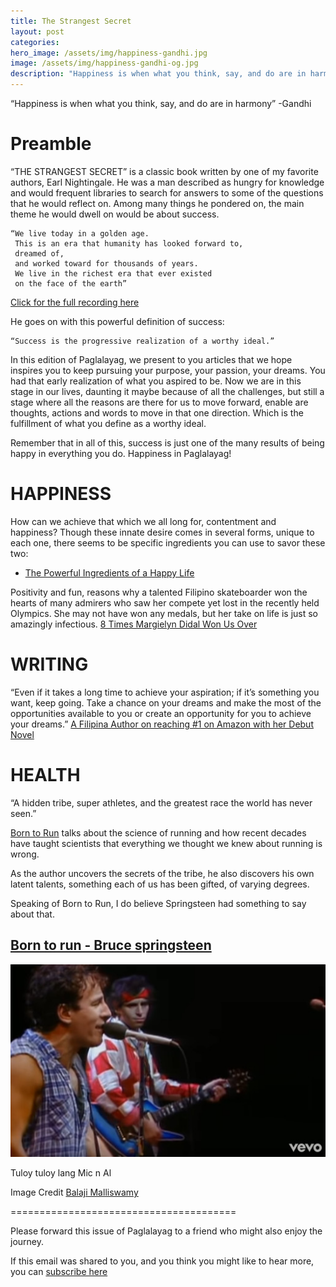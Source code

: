 ```yaml
---
title: The Strangest Secret
layout: post
categories:
hero_image: /assets/img/happiness-gandhi.jpg
image: /assets/img/happiness-gandhi-og.jpg
description: "Happiness is when what you think, say, and do are in harmony"
---
```


“Happiness is when what you think, say, and do are in harmony” -Gandhi


# Preamble
“THE STRANGEST SECRET” is a classic book written by one of my favorite authors, Earl Nightingale. He was a man described as hungry for knowledge and would frequent libraries to search for answers to some of the questions that he would reflect on. 
Among many things he pondered on, the main theme he would dwell on would be about success. 
   
    “We live today in a golden age.
     This is an era that humanity has looked forward to, 
     dreamed of, 
     and worked toward for thousands of years. 
     We live in the richest era that ever existed
     on the face of the earth”

[Click for the full recording here](https://www.youtube.com/watch?v=y5x-KjBME_E)

He goes on with this powerful definition of success: 

    “Success is the progressive realization of a worthy ideal.”

In this edition of Paglalayag, we present to you articles that we hope inspires you to keep pursuing your purpose, your passion, your dreams. You had that early realization of what you aspired to be. Now we are in this stage in our lives, daunting it maybe because of all the challenges, but still a stage where all the reasons are there for us to move forward, enable are thoughts, actions and words to move in that one direction. Which is the fulfillment of what you define as a worthy ideal. 

Remember that in all of this, success is just one of the many results of being happy in everything you do. Happiness in Paglalayag!

 

# HAPPINESS

How can we achieve that which we all long for, contentment and happiness? Though these innate desire comes in several forms, unique to each one, there seems to be specific ingredients you can use to savor these two:
- [The Powerful Ingredients of a Happy Life](https://medium.com/change-your-mind/the-powerful-ingredients-of-a-happy-life-347dcf0e9c57)


Positivity and fun, reasons why a talented Filipino skateboarder won the hearts of many admirers who saw her compete yet lost in the recently held Olympics. She may not have won any medals, but her take on life is just so amazingly infectious. 
[8 Times Margielyn Didal Won Us Over](https://www.8list.ph/margielyn-didal-funny-moments/)

# WRITING

“Even if it takes a long time to achieve your aspiration; if it’s something you want, keep going. Take a chance on your dreams and make the most of the opportunities available to you or create an opportunity for you to achieve your dreams.” 
[A Filipina Author on reaching #1 on Amazon with her Debut Novel](https://www.wheninmanila.com/filipina-author-debut-novel-ranked-number-1-new-release-on-amazon/)

# HEALTH

“A hidden tribe, super athletes, and the greatest race the world has never seen.”

[Born to Run](https://www.chrismcdougall.com/born-to-run/) talks about the science of running and how recent decades have taught scientists that everything we thought we knew about running is wrong. 

As the author uncovers the secrets of the tribe, he also discovers his own latent talents, something each of us has been gifted, of varying degrees. 


Speaking of Born to Run, I do believe Springsteen had something to say about that.

## [Born to run - Bruce springsteen](https://www.youtube.com/watch?v=IxuThNgl3YA) 
![Springsteen](/assets/img/born-to-run.jpg)

Tuloy tuloy lang
Mic n Al

Image Credit [Balaji Malliswamy](https://unsplash.com/photos/SPJQ4mtxxKo)

=======================================

Please forward this issue of Paglalayag to a friend who might also enjoy the journey.

If this email was shared to you, and you think you might like to hear more, you can
 [subscribe here](https://ck.paglalayag.net/)